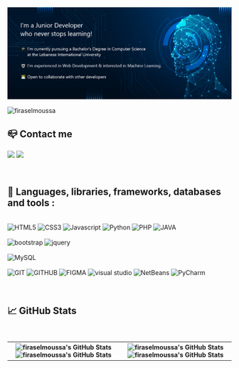   <!-- background -->
  <img  alt="header" src="img/AI-and-ML-banner-with-head.png" />

<p align="left" > <img src="https://komarev.com/ghpvc/?username=firaselmoussa&label=Profile%20views&color=0e75b6&style=flat" alt="firaselmoussa" /></p>

 <!-- <h1>Firas EL Moussa</h1>
<h2>I'm a Junior Developer who never stops learning!</h2>

<p>🎓 I'm currently pursuing a Bachelor's Degree in Computer Science at the Lebanese International University</p>
<p>🤖 I’m experienced in Web Development & interested in Machine Learning.</p>
<p>👨‍💻  Open to collaborate with other developers</p>

<br> -->

<h2>📪 Contact me</h2>
<p>
  <a href="mailto:firaselmoussa@gmail.com" target="_blank"><img height="28" src = "https://img.shields.io/badge/email-8B89CC?&style=for-the-badge&logo=protonmail&logoColor=white"></a>
  <a href="https://www.linkedin.com/in/firas-el-moussa-ab325221b" target="_blank"> <img height="28" src = "https://img.shields.io/badge/-LinkedIn-0e76a8?style=for-the-badge&logo=Linkedin&logoColor=white"></a>
</p> 
  <br>

<div>
  <h2>🧰 Languages, libraries, frameworks, databases and tools :</h2><br>
    <img src="https://img.shields.io/static/v1?label=&message=HTML5&color=%23E34F26&style=for-the-badge&logo=html5&logoColor=whitesmoke" alt="HTML5">
    <img src="https://img.shields.io/static/v1?label=&message=CSS3&color=%231572B6&style=for-the-badge&logo=css3&logoColor=whitesmoke" alt="CSS3">
    <img src="https://img.shields.io/static/v1?label=&message=Javascript&color=%23F7DF1E&style=for-the-badge&logo=javascript&logoColor=grey" alt="Javascript"> 
    <img src="https://img.shields.io/static/v1?label=&message=Python&color=%231572B6&style=for-the-badge&logo=python&logoColor=whitesmoke" alt="Python">
    <img src="https://img.shields.io/badge/php-%23777BB4.svg?style=for-the-badge&logo=php&logoColor=white" alt="PHP">
    <img src="https://img.shields.io/static/v1?label=&message=JAVA&color=orange&style=for-the-badge&logo=JAVA&logoColor=whitesmoke" alt="JAVA">
    <br><br>
    <img src="https://img.shields.io/static/v1?label=&message=bootstrap&color=%23CC6699&style=for-the-badge&logo=bootstrap&logoColor=whitesmoke" alt="bootstrap">
    <img src="https://img.shields.io/badge/jquery-%230769AD.svg?style=for-the-badge&logo=jquery&logoColor=white" alt="jquery">
    <br><br>
    <img src="https://img.shields.io/badge/mysql-%2300f.svg?style=for-the-badge&logo=mysql&logoColor=white" alt="MySQL">
    <br><br>
    <img src="https://img.shields.io/static/v1?label=&message=GIT&color=%23F05032&style=for-the-badge&logo=git&logoColor=whitesmoke" alt="GIT">
    <img src="https://img.shields.io/static/v1?label=&message=GITHUB&color=%23181717&style=for-the-badge&logo=github&logoColor=whitesmoke" alt="GITHUB">
    <img src="https://img.shields.io/static/v1?label=&message=FIGMA&color=%23552d84&style=for-the-badge&logo=figma&logoColor=whitesmoke" alt="FIGMA">
    <img src="https://img.shields.io/static/v1?label=&message=Visual studio&color=blue&style=for-the-badge&logo=visualstudio&logoColor=whitesmoke" alt="visual studio">
    <img src="https://img.shields.io/static/v1?label=&message=NetBeans&color=%2101710&style=for-the-badge&logo=Apache NetBeans IDE&logoColor=white" alt="NetBeans">
    <img src="https://img.shields.io/static/v1?label=&message=PyCharm&color=%23181717&style=for-the-badge&logo=PyCharm&logoColor=white" alt="PyCharm">

</div>

<br>
<br>
  <h2>📈 GitHub Stats</h2>

<br>

<table>
  <thead>
    <tr>
      <th><img  alt="firaselmoussa's GitHub Stats" src="https://github-readme-stats.vercel.app/api?username=firaselmoussa&theme=tokyonight"/>
      <img alt="firaselmoussa's GitHub Stats" src="https://github-readme-streak-stats.herokuapp.com/?user=firaselmoussa&theme=tokyonight"/></th>
      <th><img alt="firaselmoussa's GitHub Stats" src="https://github-profile-trophy.vercel.app/?username=firaselmoussa&column=3&row=1&theme=tokyonight"/>
      <img alt="firaselmoussa's GitHub Stats" src="https://github-readme-stats.vercel.app/api/top-langs/?username=firaselmoussa&langs_count=100&theme=tokyonight"/>
      </th>
    </tr>
   </thead>
   <tbody>
     <tr>

  </tbody>
</table>
